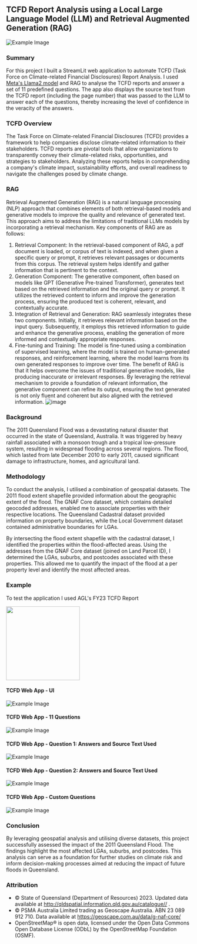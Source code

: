 ## TCFD Report Analysis using a Local Large Language Model (LLM) and Retrieval Augmented Generation (RAG)

![Example Image](./Assets/Images/llama_smart_5.jpeg)

### Summary
For this project I built a StreamLit web application to automate TCFD (Task Force on Climate-related Financial Disclosures) Report Analysis. I used [Meta's Llama2 model](https://ai.meta.com/llama/) and RAG to analyse the TCFD reports and answer a set of 11 predefined questions. The app also displays the source text from the TCFD report (including the page number) that was passed to the LLM to answer each of the questions, thereby increasing the level of confidence in the veracity of the answers.

### TCFD Overview
The Task Force on Climate-related Financial Disclosures (TCFD) provides a framework to help companies disclose climate-related information to their stakeholders. TCFD reports are pivotal tools that allow organizations to transparently convey their climate-related risks, opportunities, and strategies to stakeholders. Analyzing these reports helps in comprehending a company's climate impact, sustainability efforts, and overall readiness to navigate the challenges posed by climate change.

### RAG
Retrieval Augmented Generation (RAG) is a natural language processing (NLP) approach that combines elements of both retrieval-based models and generative models to improve the quality and relevance of generated text. This approach aims to address the limitations of traditional LLMs models by incorporating a retrieval mechanism.
Key components of RAG are as follows:
1.	Retrieval Component: In the retrieval-based component of RAG, a pdf document is loaded,  or corpus of text is indexed, and when given a specific query or prompt, it retrieves relevant passages or documents from this corpus. The retrieval system helps identify and gather information that is pertinent to the context.
2.	Generation Component: The generative component, often based on models like GPT (Generative Pre-trained Transformer), generates text based on the retrieved information and the original query or prompt. It utilizes the retrieved content to inform and improve the generation process, ensuring the produced text is coherent, relevant, and contextually accurate.
3.	Integration of Retrieval and Generation: RAG seamlessly integrates these two components. Initially, it retrieves relevant information based on the input query. Subsequently, it employs this retrieved information to guide and enhance the generative process, enabling the generation of more informed and contextually appropriate responses.
4.	Fine-tuning and Training: The model is fine-tuned using a combination of supervised learning, where the model is trained on human-generated responses, and reinforcement learning, where the model learns from its own generated responses to improve over time.
The benefit of RAG is that it helps overcome the issues of traditional generative models, like producing inaccurate or irrelevant responses. By leveraging the retrieval mechanism to provide a foundation of relevant information, the generative component can refine its output, ensuring the text generated is not only fluent and coherent but also aligned with the retrieved information.
![image](https://github.com/WIVIV/TCFD_Local_LLM/assets/22553721/610e2261-bb28-4481-b63c-936999c5fa71)


### Background
The 2011 Queensland Flood was a devastating natural disaster that occurred in the state of Queensland, Australia. It was triggered by heavy rainfall associated with a monsoon trough and a tropical low-pressure system, resulting in widespread flooding across several regions. The flood, which lasted from late December 2010 to early 2011, caused significant damage to infrastructure, homes, and agricultural land.

### Methodology
To conduct the analysis, I utilised a combination of geospatial datasets. The 2011 flood extent shapefile provided information about the geographic extent of the flood. The GNAF Core dataset, which contains detailed geocoded addresses, enabled me to associate properties with their respective locations. The Queensland Cadastral dataset provided information on property boundaries, while the Local Government dataset contained administrative boundaries for LGAs.

By intersecting the flood extent shapefile with the cadastral dataset, I identified the properties within the flood-affected areas. Using the addresses from the GNAF Core dataset (joined on Land Parcel ID), I determined the LGAs, suburbs, and postcodes associated with these properties. This allowed me to quantify the impact of the flood at a per property level and identify the most affected areas.

### Example
To test the application I used AGL's FY23 TCFD Report

[<img width="200px" src="./Assets/Images/AGL_TCFD_Report.png" />](https://www.agl.com.au/content/dam/digital/agl/documents/about-agl/investors/2023/230810-agl-energy-tcfd-report-2023-5-5.pdf])

#### TCFD Web App - UI
![Example Image](./Assets/Images/TCFD_Demo_1.png)

#### TCFD Web App - 11 Questions
![Example Image](./Assets/Images/TCFD_Demo_11_Questions.png)

#### TCFD Web App - Question 1: Answers and Source Text Used
![Example Image](./Assets/Images/TCFD_Demo_Q1_sources.png)

#### TCFD Web App - Question 2: Answers and Source Text Used
![Example Image](./Assets/Images/TCFD_Demo_Q2_sources.png)

#### TCFD Web App - Custom Questions
![Example Image](./Assets/Images/TCFD_Demo_Custom_Questions.png)

### Conclusion
By leveraging geospatial analysis and utilising diverse datasets, this project successfully assessed the impact of the 2011 Queensland Flood. The findings highlight the most affected LGAs, suburbs, and postcodes. This analysis can serve as a foundation for further studies on climate risk and inform decision-making processes aimed at reducing the impact of future floods in Queensland.

### Attribution
- © State of Queensland (Department of Resources) 2023. Updated data available at http://qldspatial.information.qld.gov.au/catalogue// .
- © PSMA Australia Limited trading as Geoscape Australia. ABN 23 089 912 710. Data available at https://geoscape.com.au/data/g-naf-core/ 
- OpenStreetMap® is open data, licensed under the Open Data Commons Open Database License (ODbL) by the OpenStreetMap Foundation (OSMF).
